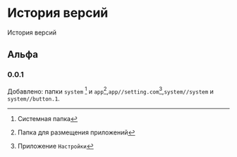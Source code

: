 # История версий 
История версий
## Альфа 
### 0.0.1
Добавлено: папки `system` [^f_system] 
и `app`[^f_app],`app//setting.com`[^setting.com],`system//system` и `system//button.1`.

[^f_system]:Системная папка
[^f_app]:Папка для размещения приложений
[^setting.com]:Приложение `Настройки`
